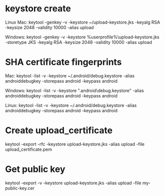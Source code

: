 # keystore create
Linux Mac: 
keytool -genkey -v -keystore ~/upload-keystore.jks -keyalg RSA -keysize 2048 -validity 10000 -alias upload

Windows:
keytool -genkey -v -keystore %userprofile%\upload-keystore.jks -storetype JKS -keyalg RSA -keysize 2048 -validity 10000 -alias upload

# SHA certificate fingerprints 
Mac: 
keytool -list -v -keystore ~/.android/debug.keystore -alias androiddebugkey -storepass android -keypass android

Windows:
keytool -list -v -keystore "\.android\debug.keystore" -alias androiddebugkey -storepass android -keypass android

Linux:
keytool -list -v -keystore ~/.android/debug.keystore -alias androiddebugkey -storepass android -keypass android

# Create upload_certificate
keytool -export -rfc -keystore upload-keystore.jks -alias upload -file upload_certificate.pem

# Get public key
keytool -export -v -keystore upload-keystore.jks -alias upload -file my-public-key.cer
